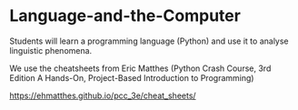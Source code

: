 # Language-and-the-Computer
Students will learn a programming language (Python) and use it  to analyse linguistic phenomena. 





We use the cheatsheets from Eric Matthes (Python Crash Course, 3rd Edition 
    A Hands-On, Project-Based Introduction to Programming)
	
https://ehmatthes.github.io/pcc_3e/cheat_sheets/
